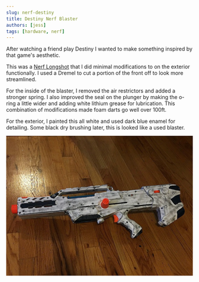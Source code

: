 ```yaml
---
slug: nerf-destiny
title: Destiny Nerf Blaster
authors: [jess]
tags: [hardware, nerf]
---
```


After watching a friend play Destiny I wanted to make something inspired by that game's aesthetic.  

This was a [Nerf Longshot](https://nerf.fandom.com/wiki/Longshot_CS-12) that I did minimal modifications to on the exterior functionally.  I used a Dremel to cut a portion of the front off to look more streamlined.  

For the inside of the blaster, I removed the air restrictors and added a stronger spring.  I also improved the seal on the plunger by making the o-ring a little wider and adding white lithium grease for lubrication.  This combination of modifications made foam darts go well over 100ft.

For the exterior, I painted this all white and used dark blue enamel for detailing.  Some black dry brushing later, this is looked like a used blaster.

![](banner.png)
